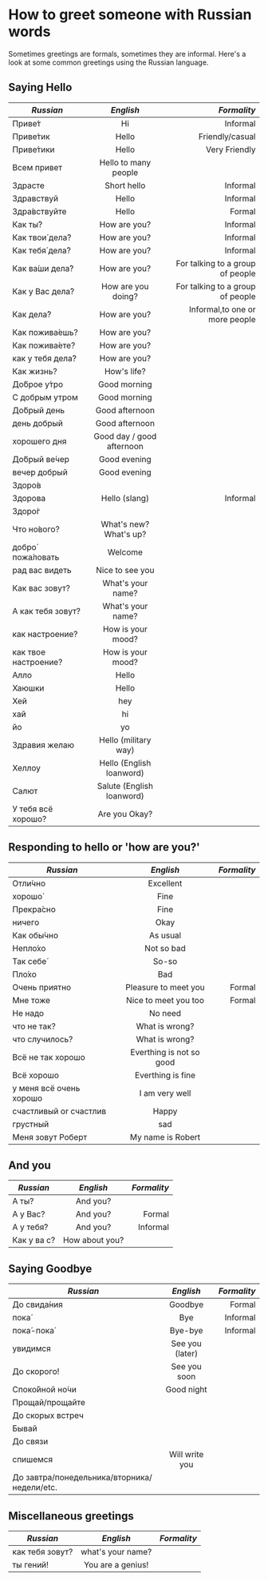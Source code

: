 # How to greet someone with Russian words

Sometimes greetings are formals, sometimes they are informal.  Here's a look at some common greetings using the Russian language.

## Saying Hello 

|*Russian* | *English* |  *Formality* 
| ------------- |:-------------:| -----:|
| Приве́т              | Hi                   | Informal        |  
| Приве́тик            | Hello                | Friendly/casual |
| Приве́тики           | Hello                | Very Friendly   |
| Всем привет         | Hello to many people |                 |
| Здрасте             | Short hello          | Informal        |
| Здравствуй          | Hello                | Informal        |
| Здра́вствуйте        | Hello                | Formal          |
| Как ты́?             | How are you?         | Informal        |
| Как твои́ дела́?      | How are you?         | Informal        |
| Как тебя́ дела́?      | How are you?         | Informal        |
| Как ва́ши дела́?      | How are you?         | For talking to a group of people | 
| Как у Вас дела́?     | How are you doing?   | For talking to a group of people |
| Как дела́?           | How are you?         | Informal,to one or more people |
| Как пожива́ешь?      | How are you?         ||
| Как пожива́ете?      | How are you?         ||
| как у тебя дела́?    | How are you?         ||
| Как жизнь?          | How's life?          ||
| До́брое у́тро         | Good morning         ||
| С добрым утром      | Good morning         ||
| До́брый день         | Good afternoon       ||
| день добрый         | Good afternoon       ||
| хорошего дня        | Good day / good afternoon ||
| До́брый ве́чер        | Good evening         ||
| вечер добрый        | Good evening         ||
| Здоро́в              |                      ||
| Здорова             | Hello (slang)          | Informal |
| Здоро́г              |                        ||
| Что но́вого?	       | What's new? What's up? ||	
| добро́ пожа́ловать    | Welcome                ||
| рад вас видеть      | Nice to see you        ||
| Как вас зовут?      | What's your name?      ||
| А как тебя зовут?   | What's your name?      || 
| как настроение?     | How is your mood?      ||
| как твое настроение?| How is your mood?      ||
| Алло                | Hello                  ||
| Хаюшки              | Hello                  ||
| Хей                 | hey                       || 
| хай                 | hi                        ||
| йо                  | yo                        ||
| Здравия желаю       | Hello (military way)      ||
| Хеллоу              | Hello (English loanword)  ||
| Салют               | Salute (English loanword) ||
| У тебя всё хорошо?  | Are you Okay? ||

## Responding to hello or 'how are you?'

|*Russian* | *English* |  *Formality* 
| ------------- |:-------------:| -----:|
| Отли́чно                 | Excellent                ||
| хорошо́                  | Fine                     ||	
| Прекра́сно  	           | Fine                     ||
| ничего                  | Okay                     ||
| Как обы́чно              | As usual                 ||	
| Непло́хо                 | Not so bad               ||	
| Так себе́                | So-so                    ||	
| Пло́хо	                 | Bad                      ||
| Очень приятно           | Pleasure to meet you     | Formal |
| Мне тоже                | Nice to meet you too     | Formal |
| Не надо                 | No need                  ||
| что не так?             | What is wrong?           ||
| что случилось?          | What is wrong?           ||         
| Всё не так хорошо       | Everthing is not so good ||
| Всё хорошо              | Everthing is fine        ||
| у меня всё очень хорошо | I am very  well          ||
| счастливый or счастлив  | Happy                    ||
| грустный                | sad                      ||
| Меня зовут Роберт       | My name is Robert        ||  

## And you
|*Russian* | *English* |  *Formality* 
| ------------- |:-------------:| -----:|
| А ты?	          | And you?	           |          |
| А у Вас?	      | And you?             | Formal   |	
| А у тебя́?       | And you?             | Informal | 	
| Как у ва с?     | How about you?       |          |

## Saying Goodbye

|*Russian* | *English* |  *Formality* 
| ------------- |:-------------:| -----:|
| До свида́ния      | Goodbye            | Formal   | 
| пока́             | Bye                | Informal |
| пока́-пока́        | Bye-bye            | Informal |
| увидимся         | See you (later)    |          | 
| До скорого!      | See you soon       |          |
| Споко́йной но́чи   | Good night         |          |  
| Прощай/прощайте  |                    |          |
| До скорых встреч |                    |          | 
| Бывай            |                    |          | 
| До связи         |                    |          | 
| спишемся         | Will write you     |          |
| До завтра/понедельника/вторника/недели/etc. | | | 


## Miscellaneous greetings

|*Russian* | *English* |  *Formality* 
| ------------- |:-------------:| -----:|
| как тебя зовут? | what's your name? || 
| ты гений!       | You are a genius! ||

